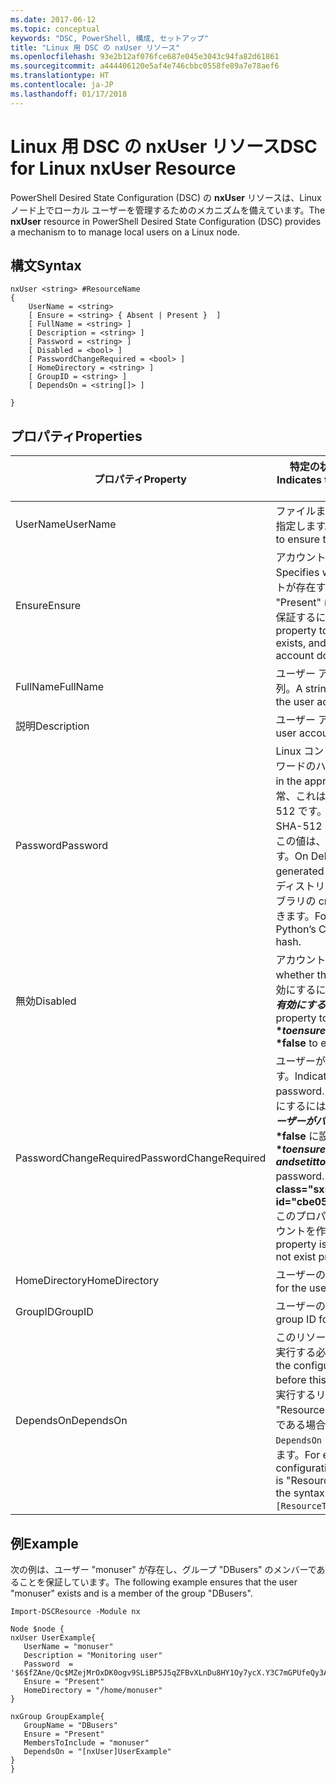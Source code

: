 ```yaml
---
ms.date: 2017-06-12
ms.topic: conceptual
keywords: "DSC, PowerShell, 構成, セットアップ"
title: "Linux 用 DSC の nxUser リソース"
ms.openlocfilehash: 93e2b12af076fce687e045e3043c94fa82d61861
ms.sourcegitcommit: a444406120e5af4e746cbbc0558fe89a7e78aef6
ms.translationtype: HT
ms.contentlocale: ja-JP
ms.lasthandoff: 01/17/2018
---
```

# <a name="dsc-for-linux-nxuser-resource"></a><span data-ttu-id="cbe05-103">Linux 用 DSC の nxUser リソース</span><span class="sxs-lookup"><span data-stu-id="cbe05-103">DSC for Linux nxUser Resource</span></span>

<span data-ttu-id="cbe05-104">PowerShell Desired State Configuration (DSC) の **nxUser** リソースは、Linux ノード上でローカル ユーザーを管理するためのメカニズムを備えています。</span><span class="sxs-lookup"><span data-stu-id="cbe05-104">The **nxUser** resource in PowerShell Desired State Configuration (DSC) provides a mechanism to to manage local users on a Linux node.</span></span>

## <a name="syntax"></a><span data-ttu-id="cbe05-105">構文</span><span class="sxs-lookup"><span data-stu-id="cbe05-105">Syntax</span></span>

```
nxUser <string> #ResourceName
{
    UserName = <string>
    [ Ensure = <string> { Absent | Present }  ]
    [ FullName = <string> ]
    [ Description = <string> ]
    [ Password = <string> ]
    [ Disabled = <bool> ]
    [ PasswordChangeRequired = <bool> ]
    [ HomeDirectory = <string> ]
    [ GroupID = <string> ]
    [ DependsOn = <string[]> ]

}
```

## <a name="properties"></a><span data-ttu-id="cbe05-106">プロパティ</span><span class="sxs-lookup"><span data-stu-id="cbe05-106">Properties</span></span>

|  <span data-ttu-id="cbe05-107">プロパティ</span><span class="sxs-lookup"><span data-stu-id="cbe05-107">Property</span></span> |  <span data-ttu-id="cbe05-108">特定の状態を保証するアカウント名を示します。</span><span class="sxs-lookup"><span data-stu-id="cbe05-108">Indicates the account name for which you want to ensure a specific state.</span></span> | 
|---|---|
| <span data-ttu-id="cbe05-109">UserName</span><span class="sxs-lookup"><span data-stu-id="cbe05-109">UserName</span></span>| <span data-ttu-id="cbe05-110">ファイルまたはディレクトリの状態を保証する場所を指定します。</span><span class="sxs-lookup"><span data-stu-id="cbe05-110">Specifies the location where you want to ensure the state for a file or directory.</span></span>| 
| <span data-ttu-id="cbe05-111">Ensure</span><span class="sxs-lookup"><span data-stu-id="cbe05-111">Ensure</span></span>| <span data-ttu-id="cbe05-112">アカウントが存在するかどうかを指定します。</span><span class="sxs-lookup"><span data-stu-id="cbe05-112">Specifies whether the account exists.</span></span> <span data-ttu-id="cbe05-113">このアカウントが存在することを保証するには、このプロパティを "Present" に設定し、アカウントが存在しないことを保証するには、"Absent" に設定します。</span><span class="sxs-lookup"><span data-stu-id="cbe05-113">Set this property to "Present" to ensure that the account exists, and set it to "Absent" to ensure that the account does not exist.</span></span>| 
| <span data-ttu-id="cbe05-114">FullName</span><span class="sxs-lookup"><span data-stu-id="cbe05-114">FullName</span></span>| <span data-ttu-id="cbe05-115">ユーザー アカウントに使用するフルネームを表す文字列。</span><span class="sxs-lookup"><span data-stu-id="cbe05-115">A string that contains the full name to use for the user account.</span></span>| 
| <span data-ttu-id="cbe05-116">説明</span><span class="sxs-lookup"><span data-stu-id="cbe05-116">Description</span></span>| <span data-ttu-id="cbe05-117">ユーザー アカウントの説明。</span><span class="sxs-lookup"><span data-stu-id="cbe05-117">The description for the user account.</span></span>| 
| <span data-ttu-id="cbe05-118">Password</span><span class="sxs-lookup"><span data-stu-id="cbe05-118">Password</span></span>| <span data-ttu-id="cbe05-119">Linux コンピューターの適切な形式でのユーザー パスワードのハッシュ。</span><span class="sxs-lookup"><span data-stu-id="cbe05-119">The hash of the users password in the appropriate form for the Linux computer.</span></span> <span data-ttu-id="cbe05-120">通常、これはソルト化ハッシュ SHA-256 または SHA-512 です。</span><span class="sxs-lookup"><span data-stu-id="cbe05-120">Typically, this is a salted SHA-256, or SHA-512 hash.</span></span> <span data-ttu-id="cbe05-121">Debian および Ubuntu Linux では、この値は、mkpasswd コマンドを使用して生成できます。</span><span class="sxs-lookup"><span data-stu-id="cbe05-121">On Debian and Ubuntu Linux, this value can be generated with the mkpasswd command.</span></span> <span data-ttu-id="cbe05-122">他の Linux ディストリビューションの場合は、Python の暗号ライブラリの crypt メソッドを使用してハッシュを生成できます。</span><span class="sxs-lookup"><span data-stu-id="cbe05-122">For other Linux distros, the crypt method of Python’s Crypt library can be used to generate the hash.</span></span>| 
| <span data-ttu-id="cbe05-123">無効</span><span class="sxs-lookup"><span data-stu-id="cbe05-123">Disabled</span></span>| <span data-ttu-id="cbe05-124">アカウントが有効かどうかを示します。</span><span class="sxs-lookup"><span data-stu-id="cbe05-124">Indicates whether the account is enabled.</span></span> <span data-ttu-id="cbe05-125">このアカウントを無効にするには、このプロパティを **$true** に設定し、有効にするには **$false** に設定します。</span><span class="sxs-lookup"><span data-stu-id="cbe05-125">Set this property to **$true** to ensure that this account is disabled, and set it to **$false** to ensure that it is enabled.</span></span>| 
| <span data-ttu-id="cbe05-126">PasswordChangeRequired</span><span class="sxs-lookup"><span data-stu-id="cbe05-126">PasswordChangeRequired</span></span>| <span data-ttu-id="cbe05-127">ユーザーがパスワードを変更できるかどうかを示します。</span><span class="sxs-lookup"><span data-stu-id="cbe05-127">Indicates whether the user can change the password.</span></span> <span data-ttu-id="cbe05-128">ユーザーがパスワードを変更できないようにするには、このプロパティを **$true** に設定し、ユーザーがパスワードを変更できるようにするには、**$false** に設定します。</span><span class="sxs-lookup"><span data-stu-id="cbe05-128">Set this property to **$true** to ensure that the user cannot change the password, and set it to **$false** to allow the user to change the password.</span></span> <span data-ttu-id="cbe05-129">既定値は **$false** です。</span><span class="sxs-lookup"><span data-stu-id="cbe05-129">The default value is **$false**.</span></span> <span data-ttu-id="cbe05-130">このプロパティは、以前存在しなかったユーザー アカウントを作成するときにのみ評価されます。</span><span class="sxs-lookup"><span data-stu-id="cbe05-130">This property is only evaluated if the user account did not exist previously and is being created.</span></span>| 
| <span data-ttu-id="cbe05-131">HomeDirectory</span><span class="sxs-lookup"><span data-stu-id="cbe05-131">HomeDirectory</span></span>| <span data-ttu-id="cbe05-132">ユーザーのホーム ディレクトリ。</span><span class="sxs-lookup"><span data-stu-id="cbe05-132">The home directory for the user.</span></span>| 
| <span data-ttu-id="cbe05-133">GroupID</span><span class="sxs-lookup"><span data-stu-id="cbe05-133">GroupID</span></span>| <span data-ttu-id="cbe05-134">ユーザーのプライマリ グループ ID。</span><span class="sxs-lookup"><span data-stu-id="cbe05-134">The primary group ID for the user.</span></span>| 
| <span data-ttu-id="cbe05-135">DependsOn</span><span class="sxs-lookup"><span data-stu-id="cbe05-135">DependsOn</span></span> | <span data-ttu-id="cbe05-136">このリソースを構成する前に、他のリソースの構成を実行する必要があることを示します。</span><span class="sxs-lookup"><span data-stu-id="cbe05-136">Indicates that the configuration of another resource must run before this resource is configured.</span></span> <span data-ttu-id="cbe05-137">たとえば、最初に実行するリソース構成スクリプト ブロックの ID が "ResourceName" で、そのタイプが "ResourceType" である場合、このプロパティを使用する構文は `DependsOn = "[ResourceType]ResourceName"` になります。</span><span class="sxs-lookup"><span data-stu-id="cbe05-137">For example, if the ID of the resource configuration script block that you want to run first is "ResourceName" and its type is "ResourceType", the syntax for using this property is `DependsOn = "[ResourceType]ResourceName"`.</span></span>| 

## <a name="example"></a><span data-ttu-id="cbe05-138">例</span><span class="sxs-lookup"><span data-stu-id="cbe05-138">Example</span></span>

<span data-ttu-id="cbe05-139">次の例は、ユーザー "monuser" が存在し、グループ "DBusers" のメンバーであることを保証しています。</span><span class="sxs-lookup"><span data-stu-id="cbe05-139">The following example ensures that the user "monuser" exists and is a member of the group "DBusers".</span></span>

```
Import-DSCResource -Module nx 

Node $node {
nxUser UserExample{
   UserName = "monuser"
   Description = "Monitoring user"
   Password  =    '$6$fZAne/Qc$MZejMrOxDK0ogv9SLiBP5J5qZFBvXLnDu8HY1Oy7ycX.Y3C7mGPUfeQy3A82ev3zIabhDQnj2ayeuGn02CqE/0'
   Ensure = "Present"
   HomeDirectory = "/home/monuser"
}
 
nxGroup GroupExample{
   GroupName = "DBusers"
   Ensure = "Present"
   MembersToInclude = "monuser"
   DependsOn = "[nxUser]UserExample"            
}
}
```

